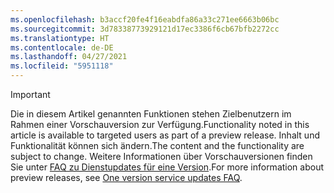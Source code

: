 ```yaml
---
ms.openlocfilehash: b3accf20fe4f16eabdfa86a33c271ee6663b06bc
ms.sourcegitcommit: 3d78338773929121d17ec3386f6cb67bfb2272cc
ms.translationtype: HT
ms.contentlocale: de-DE
ms.lasthandoff: 04/27/2021
ms.locfileid: "5951118"
---
```

> [!IMPORTANT]
> <span data-ttu-id="b5809-101">Die in diesem Artikel genannten Funktionen stehen Zielbenutzern im Rahmen einer Vorschauversion zur Verfügung.</span><span class="sxs-lookup"><span data-stu-id="b5809-101">Functionality noted in this article is available to targeted users as part of a preview release.</span></span> <span data-ttu-id="b5809-102">Inhalt und Funktionalität können sich ändern.</span><span class="sxs-lookup"><span data-stu-id="b5809-102">The content and the functionality are subject to change.</span></span> <span data-ttu-id="b5809-103">Weitere Informationen über Vorschauversionen finden Sie unter [FAQ zu Dienstupdates für eine Version](/dynamics365/unified-operations/fin-and-ops/get-started/one-version).</span><span class="sxs-lookup"><span data-stu-id="b5809-103">For more information about preview releases, see [One version service updates FAQ](/dynamics365/unified-operations/fin-and-ops/get-started/one-version).</span></span>